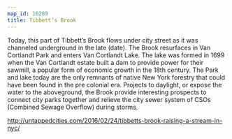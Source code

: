 ```yaml
---
map_id: 16289
title: Tibbett’s Brook
---
```

Today, this part of Tibbett’s Brook flows under city street as it was channeled underground in the late (date). The Brook resurfaces in Van Cortlandt Park and enters Van Cortlandt Lake. The lake was formed in 1699 when the Van Cortlandt estate built a dam to provide power for their sawmill, a popular form of economic growth in the 18th century. The Park and lake today are the only remnants of native New York forestry that could have been found in the pre colonial era. Projects to daylight, or expose the water to the aboveground, the Brook provide interesting prospects to connect city parks together and relieve the city sewer system of CSOs (Combined Sewage Overflow) during storms.

http://untappedcities.com/2016/02/24/tibbetts-brook-raising-a-stream-in-nyc/
